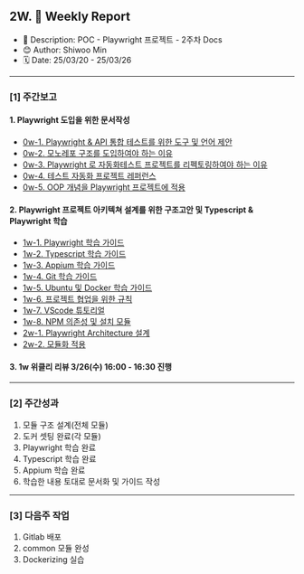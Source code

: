 ## 2W. 📝 Weekly Report

- 📌 Description: POC - Playwright 프로젝트 - 2주차 Docs
- 😊 Author: Shiwoo Min
- 🗓️ Date: 25/03/20 - 25/03/26

---

### [1] 주간보고

#### 1. Playwright 도입을 위한 문서작성

- [0w-1. Playwright & API 통합 테스트를 위한 도구 및 언어 제안](docs/0w-1_Recommended_Playwright&API.md)
- [0w-2. 모노레포 구조를 도입하여야 하는 이유](docs/0w-1_Recommended_Playwright&API.md)
- [0w-3. Playwright 로 자동화테스트 프로젝트를 리펙토링하여야 하는 이유](docs/0w-3_Refactoring_With_Playwright.md)
- [0w-4. 테스트 자동화 프로젝트 레퍼런스](docs/0w-4_Reference.md)
- [0w-5. OOP 개념을 Playwright 프로젝트에 적용](docs/0w-5_OOP_Concepts.md)

#### 2. Playwright 프로젝트 아키텍쳐 설계를 위한 구조고안 및 Typescript & Playwright 학습

- [1w-1. Playwright 학습 가이드](docs/1w-1_Playwright_Guide.md)
- [1w-2. Typescript 학습 가이드](docs/1w-2_Typescript_Guide.md)
- [1w-3. Appium 학습 가이드](docs/1w-3_Appium-Guide.md)
- [1w-4. Git 학습 가이드](docs/1w-4_Git-Guide.md)
- [1w-5. Ubuntu 및 Docker 학습 가이드](docs/1w-5_Ubuntu&Docker-Guide.md)
- [1w-6. 프로젝트 협업을 위한 규칙](docs/1w-6_NamingConventions.md)
- [1w-7. VScode 튜토리얼](docs/1w-7_VScode-extensions.md)
- [1w-8. NPM 의존성 및 설치 모듈](docs/1w-8_NPM-related.md)
- [2w-1. Playwright Architecture 설계](docs/2w-1_PlaywrightArch.md)
- [2w-2. 모듈화 적용](docs/2w-2_Modularization.md)

#### 3. 1w 위클리 리뷰 3/26(수) 16:00 - 16:30 진행

---

### [2] 주간성과

1. 모듈 구조 설계(전체 모듈)
2. 도커 셋팅 완료(각 모듈)
3. Playwright 학습 완료
4. Typescript 학습 완료
5. Appium 학습 완료
6. 학습한 내용 토대로 문서화 및 가이드 작성

---

### [3] 다음주 작업

1. Gitlab 배포
2. common 모듈 완성
3. Dockerizing 실습

